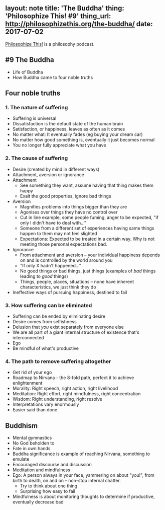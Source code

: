 layout: note
title: 'The Buddha'
thing: 'Philosophize This! #9'
thing_url: http://philosophizethis.org/the-buddha/
date: 2017-07-02
---

[Philosophize This!](http://philosophizethis.org/) is a philosophy podcast.

## #9 The Buddha

* Life of Buddha
* How Buddha came to four noble truths

## Four noble truths

### 1. The nature of suffering

* Suffering is universal
* Dissatisfaction is the default state of the human brain
* Satisfaction, or happiness, leaves as often as it comes
* No matter what: It eventually fades (eg buying your dream car)
* No matter how good something is, eventually it just becomes normal
* You no longer fully appreciate what you have

### 2. The cause of suffering

* Desire (created by mind in different ways)
* Attachment, aversion or ignorance
* Attachment
  * See something they want, assume having that thing makes them happy
  * Exalt the good properties, ignore bad things
* Aversion
  * Magnifies problems into things bigger than they are
  * Agonises over things they have no control over
  * Cut in line example, some people fuming, anger to be expected, "if only I didn't have to deal with…"
  * Someone from a different set of experiences having same things happen to them may not feel slighted
  * Expectations: Expected to be treated in a certain way. Why is not meeting those personal expectations bad.
* Ignorance
  * From attachment and aversion – your individual happiness depends on and is controlled by the world around you
  * "If only X hadn't happened…"
  * No good things or bad things, just things (examples of _bad_ things leading to _good_ things)
  * Things, people, places, situations – none have inherent characteristics, we just think they do
* Ineffective ways of pursuing happiness, destined to fail

### 3. How suffering can be eliminated

* Suffering can be ended by eliminating desire
* Desire comes from selfishness
* Delusion that _you_ exist separately from everyone else
* We are all part of a giant internal structure of existence that's interconnected
* Ego
* Be mindful of what's productive

### 4. The path to remove suffering altogether

* Get rid of your ego
* Roadmap to Nirvana - the 8-fold path, perfect it to achieve enlightenment
* Morality: Right speech, right action, right livelihood
* Meditation: Right effort, right mindfulness, right concentration
* Wisdom: Right understanding, right resolve
* Interpretations vary enormously
* Easier said than done

## Buddhism

* Mental gymnastics
* No God beholden to
* Fate in own hands
* Buddha significance is example of reaching Nirvana, something to emulate
* Encouraged discourse and discussion
* Meditation and mindfulness
* Ego: A person always in your face, yammering on about "you!", from birth to death, on and on – non-stop internal chatter.
  * Try to think about one thing
  * Surprising how easy to fail
* Mindfulness is about monitoring thoughts to determine if productive, eventually decrease bad
